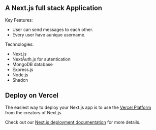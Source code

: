 
## A Next.js full stack Application

Key Features:

* User can send messages to each other.
* Every user have aunique username.
  
Technologies:

* Next.js
* NextAuth.js for autentication
* MongoDB database
* Express.js
* Node.js
* Shadcn



## Deploy on Vercel

The easiest way to deploy your Next.js app is to use the [Vercel Platform](https://vercel.com/new?utm_medium=default-template&filter=next.js&utm_source=create-next-app&utm_campaign=create-next-app-readme) from the creators of Next.js.

Check out our [Next.js deployment documentation](https://nextjs.org/docs/deployment) for more details.
